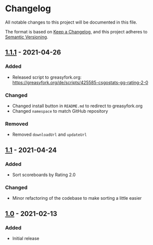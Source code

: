 # Changelog
All notable changes to this project will be documented in this file.

The format is based on [Keep a Changelog](https://keepachangelog.com/en/1.0.0/),
and this project adheres to [Semantic Versioning](https://semver.org/spec/v2.0.0.html).

<!-- ## [Unreleased] -->

## [1.1.1] - 2021-04-26
### Added
- Released script to greasyfork.org: https://greasyfork.org/de/scripts/425585-csgostats-gg-rating-2-0

### Changed
- Changed install button in `README.md` to redirect to greasyfork.org
- Changed `namespace` to match GitHub repository

### Removed
- Removed `downloadUrl` and `updateUrl`

## [1.1] - 2021-04-24
### Added
- Sort scoreboards by Rating 2.0

### Changed
- Minor refactoring of the codebase to make sorting a little easier

## [1.0] - 2021-02-13
### Added
- Initial release

[Unreleased]: https://github.com/traschke/csgostats-rating20-userscript/compare/v1.1...HEAD
[1.1.1]: https://github.com/traschke/csgostats-rating20-userscript/compare/v1.1...v1.1.1
[1.1]: https://github.com/traschke/csgostats-rating20-userscript/compare/v1.0...v1.1
[1.0]: https://github.com/traschke/csgostats-rating20-userscript/releases/tag/v1.0
